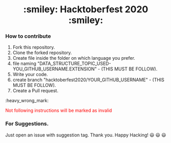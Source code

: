 <h1 style="text-align:center;">:smiley: Hacktoberfest 2020 :smiley:</h1>

### How to contribute
1. Fork this repository.
2. Clone the forked repository.
3. Create file inside the folder on which language you prefer.
4. file naming "DATA_STRUCTURE_TOPIC_USED-YOU_GITHUB_USERNAME.EXTENSION" - (THIS MUST BE FOLLOW).
5. Write your code.
6. create branch "hacktoberfest2020/YOUR_GITHUB_USERNAME" - (THIS MUST BE FOLLOW).
7. Create a Pull request.

:heavy_wrong_mark: <p style="color:red;">Not following instructions will be marked as invalid</p>

### For Suggestions.
Just open an issue with suggestion tag. Thank you. Happy Hacking! :smiley: :smiley: :smiley:
